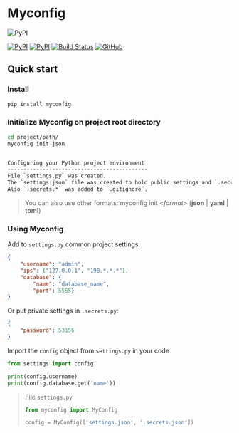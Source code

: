 # Myconfig

![PyPI](/logos/logo.png)

[![PyPI](https://img.shields.io/pypi/v/myconfig.svg)](https://pypi.python.org/pypi/myconfig)
[![PyPI](https://img.shields.io/pypi/pyversions/myconfig.svg)](https://img.shields.io/pypi/pyversions/myconfig.svg)
[![Build Status](https://travis-ci.org/azureswastika/myconfig.svg?branch=main)](https://travis-ci.org/azureswastika/myconfig)
[![GitHub](https://img.shields.io/github/license/azureswastika/myconfig)](/LICENSE)

## Quick start

### Install

```bash
pip install myconfig
```

### Initialize Myconfig on project root directory

```bash
cd project/path/
myconfig init json


Configuring your Python project environment
--------------------------------------------
File `settings.py` was created.
The `settings.json` file was created to hold public settings and `.secrets.json` file was created to hold private settings.
Also `.secrets.*` was added to `.gitignore`.
```

> You can also use other formats: myconfig init \<*format*> (**json** | **yaml** | **toml**)

### Using Myconfig

Add to `settings.py` common project settings:

```json
{
    "username": "admin",
    "ips": ["127.0.0.1", "198.*.*.*"],
    "database": {
        "name": "database_name",
        "port": 5555}
}
```

Or put private settings in `.secrets.py`:

```json
{
    "password": 53156
}
```

Import the `config` object from `settings.py` in your code

```py
from settings import config

print(config.username)
print(config.database.get('name'))
```

>File `settings.py`
>
>```py
>from myconfig import MyConfig
>
>config = MyConfig(['settings.json', '.secrets.json'])
>```
